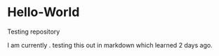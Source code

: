 # Hello-World
Testing repository

I am currently . testing this out in markdown which  learned 2 days ago.
